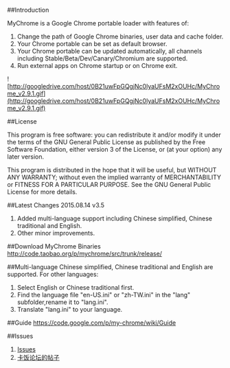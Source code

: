 ##Introduction

MyChrome is a Google Chrome portable loader with features of:
 1. Change the path of Google Chrome binaries, user data and cache folder.
 2. Your Chrome portable can be set as default browser.
 3. Your Chrome portable can be updated automatically, all channels including Stable/Beta/Dev/Canary/Chromium are supported.
 4. Run external apps on Chrome startup or on Chrome exit.

![http://googledrive.com/host/0B21uwFpGQgjNc0lyaUFsM2xOUHc/MyChrome_v2.9.1.gif](http://googledrive.com/host/0B21uwFpGQgjNc0lyaUFsM2xOUHc/MyChrome_v2.9.1.gif)

##License

This program is free software: you can redistribute it and/or modify
it under the terms of the GNU General Public License as published by
the Free Software Foundation, either version 3 of the License, or
(at your option) any later version.

This program is distributed in the hope that it will be useful,
but WITHOUT ANY WARRANTY; without even the implied warranty of
MERCHANTABILITY or FITNESS FOR A PARTICULAR PURPOSE.  See the
GNU General Public License for more details.

##Latest Changes
 2015.08.14 v3.5
 1. Added multi-language support including Chinese simplified, Chinese traditional and English.
 2. Other minor improvements.

##Download MyChrome Binaries
http://code.taobao.org/p/mychrome/src/trunk/release/
 
##Multi-language
Chinese simplified, Chinese traditional and English are supported.
For other languages:
 1. Select English or Chinese traditional first.
 2. Find the language file "en-US.ini" or "zh-TW.ini" in the "lang" subfolder,rename it to "lang.ini".
 3. Translate "lang.ini" to your language.

##Guide
https://code.google.com/p/my-chrome/wiki/Guide

##Issues
 1. [Issues](https://code.google.com/p/my-chrome/issues/list)
 2. [卡饭论坛的帖子](http://bbs.kafan.cn/thread-1725205-1-1.html)
